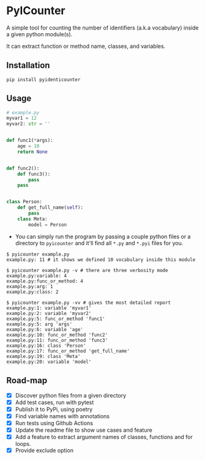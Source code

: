 

# PyICounter

A simple tool for counting the number of identifiers (a.k.a vocabulary) inside a given python module(s).

It can extract function or method name, classes, and variables.

## Installation 

```
pip install pyidenticounter
```

## Usage

```python
# example.py
myvar1 = 12
myvar2: str = ''


def func1(*args):
    age = 10
    return None


def func2():
    def func3():
        pass
    pass


class Person:
    def get_full_name(self):
        pass
    class Meta:
        model = Person
```

* You can simply run the program by passing a couple python files or a directory to `pyicounter` and it'll find all `*.py` and `*.pyi` files for you.

```shell
$ pyicounter example.py
example.py: 11 # it shows we defined 10 vocabulary inside this module

$ pyicounter example.py -v # there are three verbosity mode
example.py:variable: 4
example.py:func_or_method: 4
example.py:arg: 1
example.py:class: 2

$ pyicounter example.py -vv # gives the most detailed report
example.py:1: variable 'myvar1'
example.py:2: variable 'myvar2'
example.py:5: func_or_method 'func1'
example.py:5: arg 'args'
example.py:6: variable 'age'
example.py:10: func_or_method 'func2'
example.py:11: func_or_method 'func3'
example.py:16: class 'Person'
example.py:17: func_or_method 'get_full_name'
example.py:19: class 'Meta'
example.py:20: variable 'model'
```

## Road-map

- [X] Discover python files from a given directory
- [X] Add test cases, run with pytest
- [X] Publish it to PyPi, using poetry
- [X] Find variable names with annotations
- [X] Run tests using Github Actions
- [x] Update the readme file to show use cases and feature
- [X] Add a feature to extract argument names of classes, functions and for loops.
- [X] Provide exclude option
